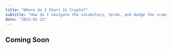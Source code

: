 ```yaml
---
title: "Where do I Start In Crypto?"
subtitle: "How do I navigate the vocabulary, terms, and dodge the scams?"
date: "2023-01-23"
---
```


## Coming Soon